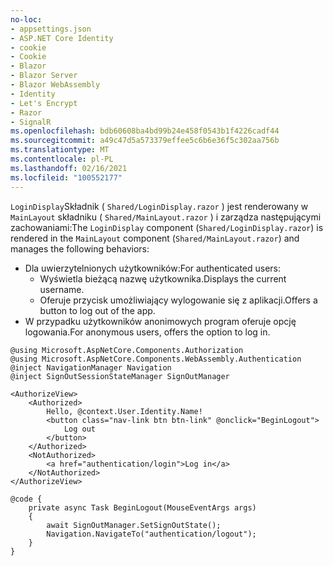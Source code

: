 ```yaml
---
no-loc:
- appsettings.json
- ASP.NET Core Identity
- cookie
- Cookie
- Blazor
- Blazor Server
- Blazor WebAssembly
- Identity
- Let's Encrypt
- Razor
- SignalR
ms.openlocfilehash: bdb60608ba4bd99b24e458f0543b1f4226cadf44
ms.sourcegitcommit: a49c47d5a573379effee5c6b6e36f5c302aa756b
ms.translationtype: MT
ms.contentlocale: pl-PL
ms.lasthandoff: 02/16/2021
ms.locfileid: "100552177"
---
```

<span data-ttu-id="e3aa9-101">`LoginDisplay`Składnik ( `Shared/LoginDisplay.razor` ) jest renderowany w `MainLayout` składniku ( `Shared/MainLayout.razor` ) i zarządza następującymi zachowaniami:</span><span class="sxs-lookup"><span data-stu-id="e3aa9-101">The `LoginDisplay` component (`Shared/LoginDisplay.razor`) is rendered in the `MainLayout` component (`Shared/MainLayout.razor`) and manages the following behaviors:</span></span>

* <span data-ttu-id="e3aa9-102">Dla uwierzytelnionych użytkowników:</span><span class="sxs-lookup"><span data-stu-id="e3aa9-102">For authenticated users:</span></span>
  * <span data-ttu-id="e3aa9-103">Wyświetla bieżącą nazwę użytkownika.</span><span class="sxs-lookup"><span data-stu-id="e3aa9-103">Displays the current username.</span></span>
  * <span data-ttu-id="e3aa9-104">Oferuje przycisk umożliwiający wylogowanie się z aplikacji.</span><span class="sxs-lookup"><span data-stu-id="e3aa9-104">Offers a button to log out of the app.</span></span>
* <span data-ttu-id="e3aa9-105">W przypadku użytkowników anonimowych program oferuje opcję logowania.</span><span class="sxs-lookup"><span data-stu-id="e3aa9-105">For anonymous users, offers the option to log in.</span></span>

```razor
@using Microsoft.AspNetCore.Components.Authorization
@using Microsoft.AspNetCore.Components.WebAssembly.Authentication
@inject NavigationManager Navigation
@inject SignOutSessionStateManager SignOutManager

<AuthorizeView>
    <Authorized>
        Hello, @context.User.Identity.Name!
        <button class="nav-link btn btn-link" @onclick="BeginLogout">
            Log out
        </button>
    </Authorized>
    <NotAuthorized>
        <a href="authentication/login">Log in</a>
    </NotAuthorized>
</AuthorizeView>

@code {
    private async Task BeginLogout(MouseEventArgs args)
    {
        await SignOutManager.SetSignOutState();
        Navigation.NavigateTo("authentication/logout");
    }
}
```
